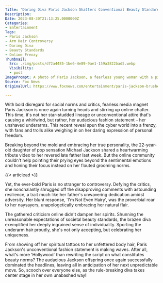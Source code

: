 ```yaml
---
Title: 'Daring Diva Paris Jackson Shatters Conventional Beauty Standards: Arm Hair Controversy Takes the Internet By Storm!'
Description: 
Date: 2023-08-30T21:13:25.0000000Z
Categories:
- Entertainment
Tags:
- Paris Jackson
- Arm Hair Controversy
- Daring Diva
- Beauty Standards
- Online Frenzy
Thumbnail:
  Src: ./img/posts/d72a4485-1be6-4e89-9ae1-159a3822bad5.webp
  Visibility:
  - post
ImagePrompt: A photo of Paris Jackson, a fearless young woman with a piercing gaze, standing proud and unabashed. Her golden locks cascade around her face, and she raises an arm to reveal an unshaved underarm, a bold statement of personal freedom and rejection of societal norms.
Source: Fox News
OriginalUrl: https://www.foxnews.com/entertainment/paris-jackson-brushes-off-trolls-criticizing-armpit-hair-tribute-video-father-michael-jackson

---
```

With bold disregard for social norms and critics, fearless media magnet Paris Jackson is once again turning heads and stirring up online chatter. This time, it's not her star-studded lineage or unconventional attire that's causing a whirlwind, but rather, her audacious fashion statement – her unshaved underarms. This recent reveal spun the cyber world into a frenzy, with fans and trolls alike weighing in on her daring expression of personal freedom.

Breaking beyond the mold and embracing her true personality, the 22-year-old daughter of pop sensation Michael Jackson shared a heartwarming tribute video to her revered late father last week. But the online community couldn't help pointing their prying eyes beyond the sentimental emotions and honing their focus instead on her flouted grooming norms.

{{< articlead >}}

Yet, the ever-bold Paris is no stranger to controversy. Defying the critics, she nonchalantly shrugged off the disapproving comments with astounding resilience, a trait much like her father's unwavering dedication amidst adversity. Her blunt response, 'I'm Not Even Hairy', was the proverbial roar to her naysayers, unapologetically embracing her natural flair.

The gathered criticism online didn't dampen her spirits. Shunning the unreasonable expectations of societal beauty standards, the brazen diva exemplified her deeply ingrained sense of individuality. Sporting the underarm hair proudly, she's not only accepting, but celebrating her uniqueness.

From showing off her spiritual tattoos to her unfettered body hair, Paris Jackson's unconventional fashion statement is making waves. After all, what's more 'Hollywood' than rewriting the script on what constitutes beauty norms? The audacious Jackson offspring once again successfully dominated the headlines, leaving all in anticipation of her next unpredictable move. So, scooch over everyone else, as the rule-breaking diva takes center stage in her own unabashed way!